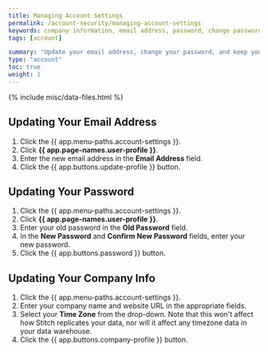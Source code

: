 ```yaml
---
title: Managing Account Settings
permalink: /account-security/managing-account-settings
keywords: company information, email address, password, change password, change email
tags: [account]

summary: "Update your email address, change your password, and keep your company info up-to-date in Stitch."
type: "account"
toc: true
weight: 1
---
```

{% include misc/data-files.html %}

## Updating Your Email Address

1. Click the {{ app.menu-paths.account-settings }}.
2. Click **{{ app.page-names.user-profile }}**.
3. Enter the new email address in the **Email Address** field.
4. Click the {{ app.buttons.update-profile }} button.

## Updating Your Password

1. Click the {{ app.menu-paths.account-settings }}.
2. Click **{{ app.page-names.user-profile }}**.
3. Enter your old password in the **Old Password** field.
4. In the **New Password** and **Confirm New Password** fields, enter your new password.
5. Click the {{ app.buttons.password }} button.

## Updating Your Company Info

1. Click the {{ app.menu-paths.account-settings }}.
2. Enter your company name and website URL in the appropriate fields.
3. Select your **Time Zone** from the drop-down. Note that this won't affect how Stitch replicates your data, nor will it affect any timezone data in your data warehouse.
4. Click the {{ app.buttons.company-profile }} button.